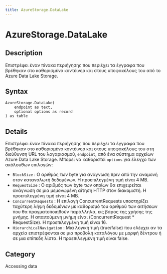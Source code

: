 ```yaml
---
title: AzureStorage.DataLake
---
```


# AzureStorage.DataLake


## Description

Επιστρέφει έναν πίνακα περιήγησης που περιέχει τα έγγραφα που βρέθηκαν στο καθορισμένο κοντέινερ και στους υποφακέλους του από το Azure Data Lake Storage.


## Syntax

```powerquery
AzureStorage.DataLake(
    endpoint as text,
    optional options as record
) as table
```


## Details

Επιστρέφει έναν πίνακα περιήγησης που περιέχει τα έγγραφα που βρέθηκαν στο καθορισμένο κοντέινερ και στους υποφακέλους του στη διεύθυνση URL του λογαριασμού, <code>endpoint</code>, από ένα σύστημα αρχείων Azure Data Lake Storage. Μπορεί να καθοριστεί <code>options</code> για έλεγχο των ακόλουθων επιλογών:    <ul><li><code>BlockSize</code> : Ο αριθμός των byte για ανάγνωση πριν από την αναμονή στον καταναλωτή δεδομένων. Η προεπιλεγμένη τιμή είναι 4 MB.</li><li><code>RequestSize</code> : Ο αριθμός των byte των οποίων θα επιχειρείται ανάγνωση σε μια μεμονωμένη αίτηση HTTP στον διακομιστή. Η προεπιλεγμένη τιμή είναι 4 MB.</li><li><code>ConcurrentRequests</code> : Η επιλογή ConcurrentRequests υποστηρίζει ταχύτερη λήψη δεδομένων με καθορισμό του αριθμού των αιτήσεων που θα πραγματοποιηθούν παράλληλα, εις βάρος της χρήσης της μνήμης. Η απαιτούμενη μνήμη είναι (ConcurrentRequest \* RequestSize). Η προεπιλεγμένη τιμή είναι 16.</li><li><code>HierarchicalNavigation</code> : Μια λογική τιμή (true/false) που ελέγχει αν τα αρχεία επιστρέφονται σε μια προβολή καταλόγου με μορφή δέντρου ή σε μια επίπεδη λίστα. Η προεπιλεγμένη τιμή είναι false.</li></ul>



## Category
Accessing data
